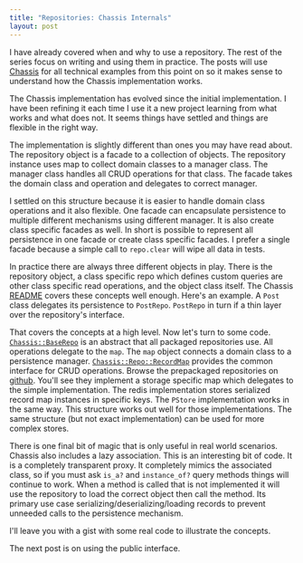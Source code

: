 ```yaml
---
title: "Repositories: Chassis Internals"
layout: post
---
```


I have already covered when and why to use a repository. The rest of
the series focus on writing and using them in practice. The posts will
use [Chassis](https://github.com/ahawkins/chassis) for all technical
examples from this point on so it makes sense to understand how the
Chassis implementation works.

The Chassis implementation has evolved since the initial
implementation. I have been refining it each time I use it a new
project learning from what works and what does not. It seems things
have settled and things are flexible in the right way.

The implementation is slightly different than ones you may have read
about. The repository object is a facade to a collection of objects.
The repository instance uses map to collect domain classes to a
manager class. The manager class handles all CRUD operations for that
class. The facade takes the domain class and operation and delegates
to correct manager.

I settled on this structure because it is easier to handle domain
class operations and it also flexible. One facade can encapsulate
persistence to multiple different mechanisms using different manager.
It is also create class specific facades as well. In short is possible
to represent all persistence in one facade or create class specific
facades. I prefer a single facade because a simple call to
`repo.clear` will wipe all data in tests.

In practice there are always three different objects in play. There is
the repository object, a class specific repo which defines custom
queries are other class specific read operations, and the object class
itself. The Chassis [README](https://github.com/ahawkins/chassis)
covers these concepts well enough. Here's an example. A `Post` class
delegates its persistence to `PostRepo`. `PostRepo` in turn if a thin
layer over the repository's interface.

That covers the concepts at a high level. Now let's turn to some code.
[`Chassis::BaseRepo`](https://github.com/ahawkins/chassis/blob/master/lib/chassis/repo/base_repo.rb)
is an abstract that all packaged repositories use. All operations
delegate to the `map`. The `map` object connects a domain class to a
persistence manager.
[`Chassis::Repo::RecordMap`](https://github.com/ahawkins/chassis/blob/master/lib/chassis/repo/record_map.rb)
provides the common interface for CRUD operations. Browse the
prepackaged repositories on
[github](https://github.com/ahawkins/chassis/tree/master/lib/chassis/repo).
You'll see they implement a storage specific map which delegates to
the simple implementation. The redis implementation stores serialized
record map instances in specific keys. The `PStore` implementation
works in the same way. This structure works out well for those
implementations. The same structure (but not exact implementation) can
be used for more complex stores.

There is one final bit of magic that is only useful in real world
scenarios. Chassis also includes a lazy association. This is an
interesting bit of code. It is a completely transparent proxy. It
completely mimics the associated class, so if you must ask `is_a?` and
`instance_of?` query methods things will continue to work. When a
method is called that is not implemented it will use the repository to
load the correct object then call the method. Its primary use case
serializing/deserializing/loading records to prevent unneeded calls to
the persistence mechanism.

I'll leave you with a gist with some real code to illustrate the
concepts.

<script src="https://gist.github.com/ahawkins/10583642.js"></script>

The next post is on using the public interface.
